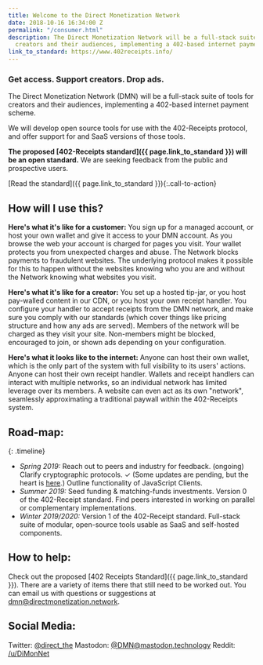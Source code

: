 ```yaml
---
title: Welcome to the Direct Monetization Network
date: 2018-10-16 16:34:00 Z
permalink: "/consumer.html"
description: The Direct Monetization Network will be a full-stack suite of tools for
  creators and their audiences, implementing a 402-based internet payment scheme.
link_to_standard: https://www.402receipts.info/
---
```


<div class="splash">
<div class="splash-inner" markdown="1">

### Get access. Support creators. Drop ads.


The Direct Monetization Network (DMN) will be a full-stack suite of tools for creators and their audiences, implementing a 402-based internet payment scheme.

We will develop open source tools for use with the 402-Receipts protocol, and offer support for and SaaS versions of those tools.

**The proposed [402-Receipts standard]({{ page.link_to_standard }}) will be an open standard.**
We are seeking feedback from the public and prospective users.

[Read the standard]({{ page.link_to_standard }}){:.call-to-action}

</div>
</div>

<div class="post-splash-content" markdown="1">

## How will I use this?
**Here's what it's like for a customer:** You sign up for a managed account, or host your own wallet and give it access to your DMN account.
As you browse the web your account is charged for pages you visit.
Your wallet protects you from unexpected charges and abuse.
The Network blocks payments to fraudulent websites.
The underlying protocol makes it possible for this to happen without the websites knowing who you are and without the Network knowing what websites you visit.

**Here's what it's like for a creator:** You set up a hosted tip-jar, or you host pay-walled content in our CDN, or you host your own receipt handler.
You configure your handler to accept receipts from the DMN network, and make sure you comply with our standards (which cover things like pricing structure and how any ads are served).
Members of the network will be charged as they visit your site.
Non-members might be blocked, encouraged to join, or shown ads depending on your configuration.

**Here's what it looks like to the internet:** Anyone can host their own wallet, which is the only part of the system with full visibility to its users' actions.
Anyone can host their own receipt handler.
Wallets and receipt handlers can interact with multiple networks, so an individual network has limited leverage over its members.
A website can even act as its own "network", seamlessly approximating a traditional paywall within the 402-Receipts system.

## Road-map:

{: .timeline}
- _Spring 2019:_ Reach out to peers and industry for feedback. (ongoing)
  Clarify cryptographic protocols. ✓ (Some updates are pending, but the heart is [here](https://github.com/ShapeOfMatter/RSA-Blind-Signature).)
  Outline functionality of JavaScript Clients.
- _Summer 2019:_ Seed funding & matching-funds investments.
  Version 0 of the 402-Receipt standard.
  Find peers interested in working on parallel or complementary implementations.
- _Winter 2019/2020:_ Version 1 of the 402-Receipt standard.
  Full-stack suite of modular, open-source tools usable as SaaS and self-hosted components.

## How to help:
Check out the proposed [402 Receipts Standard]({{ page.link_to_standard }}).
There are a variety of items there that still need to be worked out.
You can email us with questions or suggestions at <dmn@directmonetization.network>.


## Social Media:
Twitter: [@direct_the](https://twitter.com/direct_the)
Mastodon: <a rel="me" href="https://mastodon.technology/@DMN">@DMN@mastodon.technology</a>
Reddit: [/u/DiMonNet](https://www.reddit.com/user/DiMonNet)

</div>
